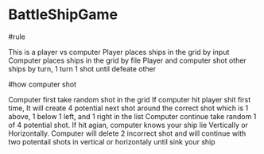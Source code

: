 # BattleShipGame

#rule

This is a player vs computer
Player places ships in the grid by input
Computer places ships in the grid by file
Player and computer shot other ships by turn, 1 turn 1 shot until defeate other

#how computer shot

Computer first take random shot in the grid
If computer hit player shit first time, It will create 4 potential next shot around the correct shot which is 1 above, 1 below
1 left, and 1 right in the list
Computer continue take random 1 of 4 potential shot. If hit agian, computer knows your ship lie Vertically or Horizontally.
Computer will delete 2 incorrect shot and will continue with two potentail shots in vertical or horizontaly until sink your ship

